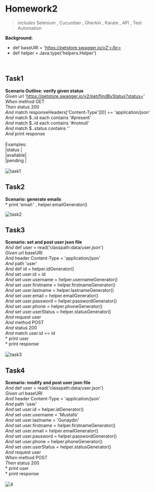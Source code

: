 # Homework2
>*includes* Selenium , Cucumber , Gherkin , Karate , API , Test Automation

  **Background:**</br>
   * def baseURI = 'https://petstore.swagger.io/v2'</br>
   * def helper = Java.type('helpers.Helper')</br>
</br>


  ## Task1</br>
   **Scenario Outline: verify given status**</br>
      *Given* url 'https://petstore.swagger.io/v2/pet/findByStatus?status=<status>'</br>
      *When* method GET</br>
      *Then* status 200</br>
      *And* match responseHeaders['Content-Type'][0] == 'application/json'</br>
      *And* match $..id each contains '#present'</br>
      *And* match $..id each contains '#notnull'</br>
      *And* match $..status contains '<status>'</br>
      *And* print response</br>
      </br>
    Examples:</br>
    |status   |</br>
    |available|</br>
    |pending  |</br>
    </br>
![task1](https://user-images.githubusercontent.com/88919177/146497713-38d7348b-8698-4256-ad2e-2282c7588cef.gif)
 </br>
 
 ## Task2</br>
  **Scenario: generate emails**</br>
      * print 'email:' , helper.emailGenerator() </br>
      
![task2](https://user-images.githubusercontent.com/88919177/146497793-7f376da9-b28b-4c7a-bc98-dc47dcd03134.gif)
 </br>
 
 
  ## Task3</br>
  **Scenario: set and post user json file**</br>
      *And* def user = read('classpath:data/user.json')</br>
      *Given* url baseURI</br>
      *And* header Content-Type = 'application/json'</br>
      *And* path 'user'</br>
      *And* def id = helper.idGenerator()</br>
      *And* set user.id = id</br>
      *And* set user.username = helper.usernameGenerator()</br>
      *And* set user.firstname = helper.firstnameGenerator()</br>
      *And* set user.lastname = helper.lastnameGenerator()</br>
      *And* set user.email = helper.emailGenerator()</br>
      *And* set user.password = helper.passwordGenerator()</br>
      *And* set user.phone = helper.phoneGenerator()</br>
      *And* set user.userStatus = helper.statusGenerator()</br>
      *And* request user</br>
      *And* method POST</br>
      *And* status 200</br>
      *And* match user.id == id</br>
      * print user</br>
      * print response</br>
      </br>
      ![task3](https://user-images.githubusercontent.com/88919177/146498079-aef6bb1e-fc14-4a7d-b9e4-1465c87fab62.gif)
 </br>
 
  ## Task4</br>
  **Scenario: modify and post user json file**</br>
      *And* def user = read('classpath:data/user.json')</br>
      *Given* url baseURI</br>
      *And* header Content-Type = 'application/json'</br>
      *And* path 'user'</br>
      *And* set user.id = helper.idGenerator()</br>
      *And* set user.username = 'Mustafa'</br>
      *And* set user.lastname = 'Gunaydin'</br>
      *And* set user.firstname = helper.firstnameGenerator()</br>
      *And* set user.email = helper.emailGenerator()</br>
      *And* set user.password = helper.passwordGenerator()</br>
      *And* set user.phone = helper.phoneGenerator()</br>
      *And* set user.userStatus = helper.statusGenerator()</br>
      *And* request user</br>
      *When* method POST</br>
      *Then* status 200</br>
      * print user</br>
      * print response</br>
      </br>
 ![4](https://user-images.githubusercontent.com/88919177/146499245-70648459-5725-45db-b94e-b01c443edefd.gif)
      </br>
